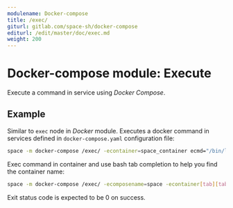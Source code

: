 ```yaml
---
modulename: Docker-compose
title: /exec/
giturl: gitlab.com/space-sh/docker-compose
editurl: /edit/master/doc/exec.md
weight: 200
---
```

# Docker-compose module: Execute

Execute a command in service using _Docker Compose_.


## Example

Similar to `exec` node in _Docker_ module. Executes a docker command in services defined in `docker-compose.yaml` configuration file:

```sh
space -m docker-compose /exec/ -econtainer=space_container ecmd="/bin/ls"
```

Exec command in container and use bash tab completion to help you find the container name:  
```sh
space -m docker-compose /exec/ -ecomposename=space -econtainer[tab][tab]
```

Exit status code is expected to be 0 on success.
